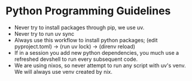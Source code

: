 # Python Programming Guidelines

- Never try to install packages through pip, we use uv.
- Never try to run uv sync
- Always use this workflow to install python packages;
  (edit pyproject.toml) -> (run uv lock) -> (direnv reload)
- If in a session you add new python dependencies, you much use a refreshed devshell
to run every subsequent code.
- We are using nixos, so never attempt to run any script with uv's venv.
    We will always use venv created by nix.
